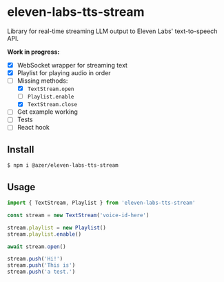 # eleven-labs-tts-stream

Library for real-time streaming LLM output to Eleven Labs' text-to-speech API. 

**Work in progress:**

- [x] WebSocket wrapper for streaming text
- [x] Playlist for playing audio in order
- [ ] Missing methods:
  - [x] `TextStream.open`
  - [ ] `Playlist.enable`
  - [x] `TextStream.close`
- [ ] Get example working
- [ ] Tests
- [ ] React hook

## Install

```bash
$ npm i @azer/eleven-labs-tts-stream
```

## Usage

```ts
import { TextStream, Playlist } from 'eleven-labs-tts-stream'

const stream = new TextStream('voice-id-here')

stream.playlist = new Playlist()
stream.playlist.enable()

await stream.open()

stream.push('Hi!')
stream.push('This is')
stream.push('a test.')
```

